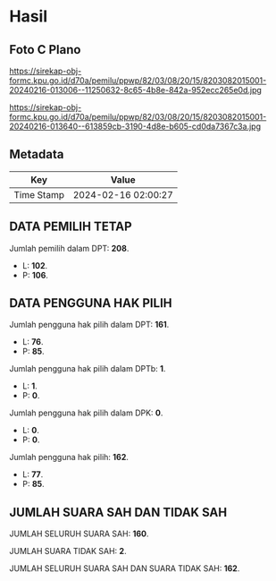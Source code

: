 # Hasil

## Foto C Plano

https://sirekap-obj-formc.kpu.go.id/d70a/pemilu/ppwp/82/03/08/20/15/8203082015001-20240216-013006--11250632-8c65-4b8e-842a-952ecc265e0d.jpg

https://sirekap-obj-formc.kpu.go.id/d70a/pemilu/ppwp/82/03/08/20/15/8203082015001-20240216-013640--613859cb-3190-4d8e-b605-cd0da7367c3a.jpg


## Metadata

| Key        | Value               |
| ---------- | ------------------- |
| Time Stamp | 2024-02-16 02:00:27 |


## DATA PEMILIH TETAP

Jumlah pemilih dalam DPT: **208**.
 * L: **102**.
 * P: **106**.

## DATA PENGGUNA HAK PILIH

Jumlah pengguna hak pilih dalam DPT: **161**.
 * L: **76**.
 * P: **85**.

Jumlah pengguna hak pilih dalam DPTb: **1**.
 * L: **1**.
 * P: **0**.

Jumlah pengguna hak pilih dalam DPK: **0**.
 * L: **0**.
 * P: **0**.

Jumlah pengguna hak pilih: **162**.
 * L: **77**.
 * P: **85**.

## JUMLAH SUARA SAH DAN TIDAK SAH

JUMLAH SELURUH SUARA SAH: **160**.

JUMLAH SUARA TIDAK SAH: **2**.

JUMLAH SELURUH SUARA SAH DAN SUARA TIDAK SAH: **162**.


